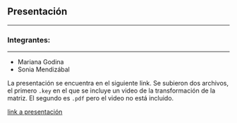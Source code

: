 ## Presentación

---

### Integrantes:

---

- Mariana Godina
- Sonia Mendizábal

La presentación se encuentra en el siguiente link.
Se subieron dos archivos, el primero `.key` en el 
que se incluye un video de la transformación de la 
matriz. El segundo es `.pdf` pero el video no 
está incluido. 

[link a presentación](https://drive.google.com/open?id=0B_LXYl5QOPU5MWx0SVVueV94NVk)

